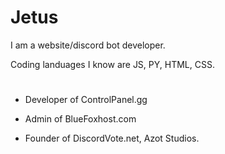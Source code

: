 # Jetus

I am a website/discord bot developer.

Coding landuages I know are JS, PY, HTML, CSS.

#
 - Developer of ControlPanel.gg

- Admin of BlueFoxhost.com

- Founder of DiscordVote.net, Azot Studios.
